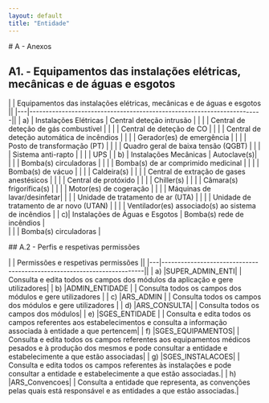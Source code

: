 ```yaml
---
layout: default
title: "Entidade"
---
```


<p id="listaeqcr"></p>
# A - Anexos

## A1. - Equipamentos das instalações elétricas, mecânicas e de águas e esgotos 

|   | Equipamentos das instalações elétricas, mecânicas e de águas e esgotos ||
|---|------------------------------------------------------------------------|| 
| a) | Instalações Elétricas				      | Central deteção intrusão |
|    |                                        | Central de deteção de gás combustível |
|    |                                       | Central de deteção de CO |
|    |                                        | Central de deteção automática de incêndios |
|    |                                       | Gerador(es) de emergência |
|    |                                      | Posto de transformação (PT) |
|    |                                        | Quadro geral de baixa tensão (QGBT) |
|    |                                     | Sistema anti-rapto |
|    |                                       | UPS |
| b) | Instalações Mecânicas		              | Autoclave(s)|	          
|    |                                      | Bomba(s) circuladoras |
|    |                                        | Bomba(s) de ar comprimido medicinal |
|    |                                       | Bomba(s) de vácuo |
|    |                                        | Caldeira(s) |
|    |                                        | Central de extração de gases anestésicos |
|    |                                       | Central de protóxido |
|    |                                       | Chiller(s) |
|    |                                       | Câmara(s) frigorífica(s) |
|    |                                       | Motor(es) de cogeração |
|    |                                        | Máquinas de lavar/desinfetar|
|    |                                       | Unidade de tratamento de ar (UTA) |
|    |                                        | Unidade de tratamento de ar novo (UTAN) |
|    |                                      | Ventilador(es) associado(s) ao sistema de incêndios |
| c)| Instalações de Águas e Esgotos		| Bomba(s) rede de incêndios |     
|   |                                       | Bomba(s) circuladoras |

<p id="listaperfis"></p>
## A.2 - Perfis e respetivas permissões

|   | Permissões e respetivas permissões                                     ||
|---|------------------------------------------------------------------------|| 
| a) |SUPER_ADMIN_ENTI|            | Consulta e edita todos os campos dos módulos da aplicação e gere utilizadores|
| b) |ADMIN_ENTIDADE |             | Consulta todos os campos dos módulos e gere utilizadores | 
| c) |ARS_ADMIN      |			   | Consulta todos os campos dos módulos e gere utilizadores |
| d) |ARS_CONSULTA|                | Consulta todos os campos dos módulos|
| e) |SGES_ENTIDADE |  			  | Consulta e edita todos os campos referentes aos estabelecimentos e consulta a informação associada à entidade a que pertencem|
| f) |SGES_EQUIPAMENTOS|           | Consulta e edita todos os campos referentes aos equipamentos médicos pesados e à produção dos mesmos e pode consultar a entidade e estabelecimente a que estão associadas|
| g) |SGES_INSTALACOES|            | Consulta e edita todos os campos referentes às instalações e pode consultar a entidade e estabelecimente a que estão associadas.|
| h) |ARS_Convencoes|              | Consulta a entidade que representa, as convenções pelas quais está responsável e as entidades a que estão associadas.|

    